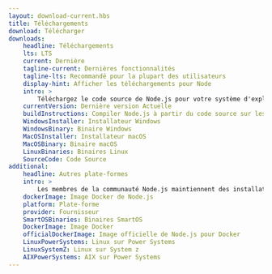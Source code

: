 ```yaml
---
layout: download-current.hbs
title: Téléchargements
download: Télécharger
downloads:
    headline: Téléchargements
    lts: LTS
    current: Dernière
    tagline-current: Dernières fonctionnalités
    tagline-lts: Recommandé pour la plupart des utilisateurs
    display-hint: Afficher les téléchargements pour Node
    intro: >
        Téléchargez le code source de Node.js pour votre système d'exploitation et commencez à développer dès aujourd'hui.
    currentVersion: Dernière version Actuelle
    buildInstructions: Compiler Node.js à partir du code source sur les systèmes d'exploitation maintenus
    WindowsInstaller: Installateur Windows
    WindowsBinary: Binaire Windows
    MacOSInstaller: Installateur macOS
    MacOSBinary: Binaire macOS
    LinuxBinaries: Binaires Linux
    SourceCode: Code Source
additional:
    headline: Autres plate-formes
    intro: >
        Les membres de la communauté Node.js maintiennent des installateurs de Node.js pour d'autres plate-formes. Veuillez noter que ces téléchargements ne sont pas maintenus par l'équipe principale de Node.js et n'offrent pas forcément le même niveau de support que les téléchargements officiels.
    dockerImage: Image Docker de Node.js
    platform: Plate-forme
    provider: Fournisseur
    SmartOSBinaries: Binaires SmartOS
    DockerImage: Image Docker
    officialDockerImage: Image officielle de Node.js pour Docker
    LinuxPowerSystems: Linux sur Power Systems
    LinuxSystemZ: Linux sur System z
    AIXPowerSystems: AIX sur Power Systems
---
```

